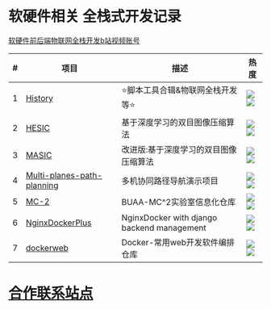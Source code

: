 # 软硬件相关 全栈式开发记录

[软硬件前后端物联网全栈开发b站视频账号](https://space.bilibili.com/250616280)


| # | 项目 | 描述 | 热度 |
| --- | --- | --- | --- |
| 1   | [History](https://github.com/ywz978020607/History)           | ⭐脚本工具合辑&物联网全栈开发等⭐ | ![](https://badgen.net/github/stars/ywz978020607/History) <br>![](https://badgen.net/github/forks/ywz978020607/History)|
| 2   | [HESIC](https://github.com/ywz978020607/HESIC)           | 基于深度学习的双目图像压缩算法 | ![](https://badgen.net/github/stars/ywz978020607/HESIC) <br>![](https://badgen.net/github/forks/ywz978020607/HESIC)|
| 3   | [MASIC](https://github.com/ywz978020607/MASIC)           | 改进版:基于深度学习的双目图像压缩算法 | ![](https://badgen.net/github/stars/ywz978020607/MASIC) <br>![](https://badgen.net/github/forks/ywz978020607/MASIC)|
| 4   | [Multi-planes-path-planning](https://github.com/ywz978020607/Multi-planes-path-planning)           | 多机协同路径导航演示项目 | ![](https://badgen.net/github/stars/ywz978020607/Multi-planes-path-planning) <br>![](https://badgen.net/github/forks/ywz978020607/Multi-planes-path-planning)|
| 5   | [MC-2](https://github.com/Archer-Tatsu/MC-2)           | BUAA-MC^2实验室信息化仓库 | ![](https://badgen.net/github/stars/Archer-Tatsu/MC-2) <br>![](https://badgen.net/github/forks/Archer-Tatsu/MC-2)|
| 6   | [NginxDockerPlus](https://github.com/ywz978020607/docker_nginx_with_manage)           | NginxDocker with django backend management | ![](https://badgen.net/github/stars/ywz978020607/docker_nginx_with_manage) <br>![](https://badgen.net/github/forks/ywz978020607/docker_nginx_with_manage)|
| 7   | [dockerweb](https://github.com/ywz978020607/dockerweb)           | Docker-常用web开发软件编排仓库 | ![](https://badgen.net/github/stars/ywz978020607/dockerweb) <br>![](https://badgen.net/github/forks/ywz978020607/dockerweb)|



# [合作联系站点](https://ywz978020607.github.io/ywz978020607/)
